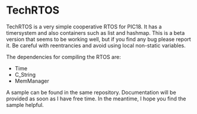 TechRTOS
========

TechRTOS is a very simple cooperative RTOS for PIC18. It has a timersystem and also containers such as list and hashmap. This is a beta version that seems to be working well, but if you find any bug please report it. Be careful with reentrancies and avoid using local non-static variables. 

The dependencies for compiling the RTOS are:

* Time
* C_String
* MemManager

A sample can be found in the same repository. Documentation will be provided as soon as I have free time. In the meantime, I hope you find the sample helpful.